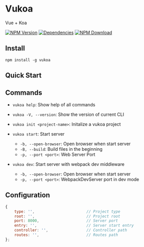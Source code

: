 # Vukoa

Vue + Koa

[![NPM Version][npm-img]][npm-url]
[![Dependencies][david-img]][david-url]
[![NPM Download][download-img]][download-url]

[npm-img]: http://img.shields.io/npm/v/vukoa.svg?style=flat-square
[npm-url]: http://npmjs.org/package/vukoa
[david-img]: http://img.shields.io/david/vusion/vukoa.svg?style=flat-square
[david-url]: https://david-dm.org/vusion/vukoa
[download-img]: https://img.shields.io/npm/dm/vukoa.svg?style=flat-square
[download-url]: https://npmjs.org/package/vukoa

## Install

``` shell
npm install -g vukoa
```

## Quick Start

## Commands

- `vukoa help`: Show help of all commands
- `vukoa -V, --version`: Show the version of current CLI

- `vukoa init <project-name>`: Initalize a vukoa project
- `vukoa start`: Start server
    - `-b, --open-browser`: Open browser when start server
    - `-B, --build`: Build files in the beginning
    - `-p, --port <port>`: Web Server Port
- `vukoa dev`: Start server with webpack dev middleware
    - `-b, --open-browser`: Open browser when start server
    - `-p, --port <port>`: WebpackDevServer port in dev mode

## Configuration

``` js
{
    type: '',                       // Project type
    root: '',                       // Project root
    port: 8000,                     // Server port
    entry: '',                      // Server start entry
    controller: '',                 // Controller path
    routes: '',                     // Routes path
};
```
